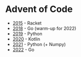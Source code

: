 # Advent of Code

* [2015](2015) - Racket
* [2018](2018) - Go (warm-up for 2022)
* [2019](2019) - Python
* [2020](2020) - Kotlin
* [2021](2021) - Python (+ Numpy)
* [2022](2022) - Go
